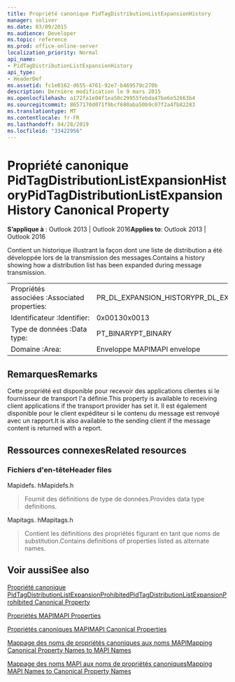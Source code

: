```yaml
---
title: Propriété canonique PidTagDistributionListExpansionHistory
manager: soliver
ms.date: 03/09/2015
ms.audience: Developer
ms.topic: reference
ms.prod: office-online-server
localization_priority: Normal
api_name:
- PidTagDistributionListExpansionHistory
api_type:
- HeaderDef
ms.assetid: fc1e0162-d655-4761-92e7-b469579c270b
description: Dernière modification le 9 mars 2015
ms.openlocfilehash: a172fa1e04f1ea50c29955febda47be6e52663b4
ms.sourcegitcommit: 8657170d071f9bcf680aba50b9c07f2a4fb82283
ms.translationtype: MT
ms.contentlocale: fr-FR
ms.lasthandoff: 04/28/2019
ms.locfileid: "33422956"
---
```

# <a name="pidtagdistributionlistexpansionhistory-canonical-property"></a><span data-ttu-id="895e3-103">Propriété canonique PidTagDistributionListExpansionHistory</span><span class="sxs-lookup"><span data-stu-id="895e3-103">PidTagDistributionListExpansionHistory Canonical Property</span></span>

  
  
<span data-ttu-id="895e3-104">**S’applique à** : Outlook 2013 | Outlook 2016</span><span class="sxs-lookup"><span data-stu-id="895e3-104">**Applies to**: Outlook 2013 | Outlook 2016</span></span> 
  
<span data-ttu-id="895e3-105">Contient un historique illustrant la façon dont une liste de distribution a été développée lors de la transmission des messages.</span><span class="sxs-lookup"><span data-stu-id="895e3-105">Contains a history showing how a distribution list has been expanded during message transmission.</span></span> 
  
|||
|:-----|:-----|
|<span data-ttu-id="895e3-106">Propriétés associées :</span><span class="sxs-lookup"><span data-stu-id="895e3-106">Associated properties:</span></span>  <br/> |<span data-ttu-id="895e3-107">PR_DL_EXPANSION_HISTORY</span><span class="sxs-lookup"><span data-stu-id="895e3-107">PR_DL_EXPANSION_HISTORY</span></span>  <br/> |
|<span data-ttu-id="895e3-108">Identificateur :</span><span class="sxs-lookup"><span data-stu-id="895e3-108">Identifier:</span></span>  <br/> |<span data-ttu-id="895e3-109">0x0013</span><span class="sxs-lookup"><span data-stu-id="895e3-109">0x0013</span></span>  <br/> |
|<span data-ttu-id="895e3-110">Type de données :</span><span class="sxs-lookup"><span data-stu-id="895e3-110">Data type:</span></span>  <br/> |<span data-ttu-id="895e3-111">PT_BINARY</span><span class="sxs-lookup"><span data-stu-id="895e3-111">PT_BINARY</span></span>  <br/> |
|<span data-ttu-id="895e3-112">Domaine :</span><span class="sxs-lookup"><span data-stu-id="895e3-112">Area:</span></span>  <br/> |<span data-ttu-id="895e3-113">Enveloppe MAPI</span><span class="sxs-lookup"><span data-stu-id="895e3-113">MAPI envelope</span></span>  <br/> |
   
## <a name="remarks"></a><span data-ttu-id="895e3-114">Remarques</span><span class="sxs-lookup"><span data-stu-id="895e3-114">Remarks</span></span>

<span data-ttu-id="895e3-115">Cette propriété est disponible pour recevoir des applications clientes si le fournisseur de transport l'a définie.</span><span class="sxs-lookup"><span data-stu-id="895e3-115">This property is available to receiving client applications if the transport provider has set it.</span></span> <span data-ttu-id="895e3-116">Il est également disponible pour le client expéditeur si le contenu du message est renvoyé avec un rapport.</span><span class="sxs-lookup"><span data-stu-id="895e3-116">It is also available to the sending client if the message content is returned with a report.</span></span> 
  
## <a name="related-resources"></a><span data-ttu-id="895e3-117">Ressources connexes</span><span class="sxs-lookup"><span data-stu-id="895e3-117">Related resources</span></span>

### <a name="header-files"></a><span data-ttu-id="895e3-118">Fichiers d'en-tête</span><span class="sxs-lookup"><span data-stu-id="895e3-118">Header files</span></span>

<span data-ttu-id="895e3-119">Mapidefs. h</span><span class="sxs-lookup"><span data-stu-id="895e3-119">Mapidefs.h</span></span>
  
> <span data-ttu-id="895e3-120">Fournit des définitions de type de données.</span><span class="sxs-lookup"><span data-stu-id="895e3-120">Provides data type definitions.</span></span>
    
<span data-ttu-id="895e3-121">Mapitags. h</span><span class="sxs-lookup"><span data-stu-id="895e3-121">Mapitags.h</span></span>
  
> <span data-ttu-id="895e3-122">Contient les définitions des propriétés figurant en tant que noms de substitution.</span><span class="sxs-lookup"><span data-stu-id="895e3-122">Contains definitions of properties listed as alternate names.</span></span>
    
## <a name="see-also"></a><span data-ttu-id="895e3-123">Voir aussi</span><span class="sxs-lookup"><span data-stu-id="895e3-123">See also</span></span>



[<span data-ttu-id="895e3-124">Propriété canonique PidTagDistributionListExpansionProhibited</span><span class="sxs-lookup"><span data-stu-id="895e3-124">PidTagDistributionListExpansionProhibited Canonical Property</span></span>](pidtagdistributionlistexpansionprohibited-canonical-property.md)


[<span data-ttu-id="895e3-125">Propriétés MAPI</span><span class="sxs-lookup"><span data-stu-id="895e3-125">MAPI Properties</span></span>](mapi-properties.md)
  
[<span data-ttu-id="895e3-126">Propriétés canoniques MAPI</span><span class="sxs-lookup"><span data-stu-id="895e3-126">MAPI Canonical Properties</span></span>](mapi-canonical-properties.md)
  
[<span data-ttu-id="895e3-127">Mappage des noms de propriétés canoniques aux noms MAPI</span><span class="sxs-lookup"><span data-stu-id="895e3-127">Mapping Canonical Property Names to MAPI Names</span></span>](mapping-canonical-property-names-to-mapi-names.md)
  
[<span data-ttu-id="895e3-128">Mappage des noms MAPI aux noms de propriétés canoniques</span><span class="sxs-lookup"><span data-stu-id="895e3-128">Mapping MAPI Names to Canonical Property Names</span></span>](mapping-mapi-names-to-canonical-property-names.md)

